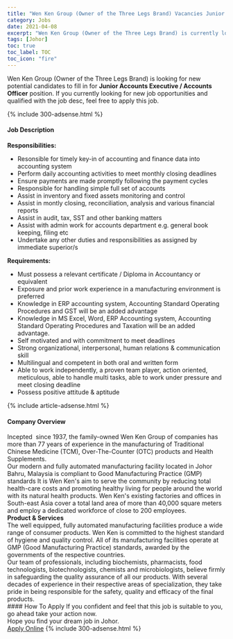 ```yaml
---
title: "Wen Ken Group (Owner of the Three Legs Brand) Vacancies Junior Accounts Executive / Accounts Officer" 
category: Jobs 
date: 2021-04-08 
excerpt: "Wen Ken Group (Owner of the Three Legs Brand) is currently looking for suitable person to fill in the Junior Accounts Executive / Accounts Officer which based in Johor" 
tags: [Johor] 
toc: true 
toc_label: TOC 
toc_icon: "fire" 
--- 
```


<p>Wen Ken Group (Owner of the Three Legs Brand) is looking for new potential candidates to fill in for <b>Junior Accounts Executive / Accounts Officer</b> position. If you currently looking for new job opportunities and qualified with the job desc, feel free to apply this job.
</p>{% include 300-adsense.html %} 
<div><div><h4>Job Description</h4></div><div><div><span><div><div><strong>Responsibilities:</strong></div><ul><li>Resonsible for timely key-in of accounting and finance data into accounting system</li><li>Perform daily accounting activities to meet monthly closing deadlines</li><li>Ensure payments are made promptly following the payment cycles</li><li>Responsible for handling simple full set of accounts</li><li>Assist in inventory and fixed assets monitoring and control</li><li>Assist in montly closing, reconciliation, analysis and various financial reports</li><li>Assist in audit, tax, SST and other banking matters</li><li>Assist with admin work for accounts department e.g. general book keeping, filing etc</li><li>Undertake any other duties and responsibilities as assigned by immediate superior/s</li></ul><div><strong>Requirements:</strong></div><ul><li>Must possess a relevant certificate / Diploma in Accountancy or equivalent</li><li>Exposure and prior work experience in a manufacturing environment is preferred</li><li>Knowledge in ERP accounting system, Accounting Standard Operating Procedures and GST will be an added advantage</li><li>Knowledge in MS Excel, Word, ERP Accounting system, Accounting Standard Operating Procedures and Taxation will be an added advantage.</li><li>Self motivated and with commitment to meet deadlines</li><li>Strong organizational, interpersonal, human relations &amp; communication skill</li><li>Multilingual and competent in both oral and written form</li><li>Able to work independently, a proven team player, action oriented, meticulous, able to handle multi tasks, able to work under pressure and meet closing deadline</li><li>Possess positive attitude &amp; aptitude</li></ul></div></span></div></div></div> 
{% include article-adsense.html %} 
<div><div><h4>Company Overview</h4></div><div><div><span><div><div>
<div>
		Incepted &#160;since 1937, the family-owned Wen Ken Group of companies has more than 77 years of experience in the manufacturing of Traditional Chinese Medicine (TCM), Over-The-Counter (OTC) products and Health Supplements.</div>
<div>
		Our modern and&#160;fully automated manufacturing facility located in Johor Bahru, Malaysia is compliant to Good Manufacturing Practice (GMP) standards It is Wen Ken's aim to serve the community by reducing total health-care costs and promoting healthy living for people around the world with its natural health products. Wen Ken's existing factories and offices in South-east Asia cover a total land area of more than 40,000 square meters and employ a dedicated workforce of close to 200 employees.</div>
</div>
<div>
<strong>Product &amp; Services</strong></div>
<div>
<div>
		The well equipped, fully automated manufacturing facilities produce a wide range of consumer products. Wen Ken is committed to the highest standard of hygiene and quality control. All of its manufacturing facilities operate at GMP (Good Manufacturing Practice) standards, awarded by the governments of the respective countries.</div>
<div>
		Our team of professionals, including biochemists, pharmacists, food technologists, biotechnologists,&#160;chemists and microbiologists, believe firmly in safeguarding the quality assurance of all our products. With several decades of experience in their respective areas of specialization, they take pride in being responsible for the safety, quality and efficacy of the final products.</div>
</div></div></span></div></div></div> 
#### How To Apply 
If you confident and feel that this job is suitable to you, go ahead take your action now. <br/> 
Hope you find your dream job in Johor. <br/> 
<a href="https://www.jobstreet.com.my/en/job/junior-accounts-executive-accounts-officer-4529003?jobId=jobstreet-my-job-4529003&" class="btn btn--info" target="_blank" rel="nofollow noopenner">Apply Online</a> 
{% include 300-adsense.html %} 